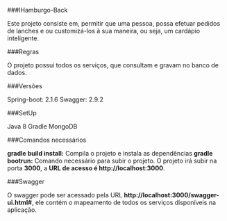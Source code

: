 ###IHamburgo-Back

Este projeto consiste em, permitir que uma pessoa, possa efetuar pedidos de lanches e ou customizá-los à sua maneira, ou seja, um cardápio inteligente.

###Regras

O projeto possui todos os serviços, que consultam e gravam no banco de dados.

###Versões

Spring-boot: 2.1.6
Swagger: 2.9.2

###SetUp

Java 8
Gradle
MongoDB

###Comandos necessários

**gradle build install:** Compila o projeto e instala as dependências
**gradle bootrun:** Comando necessário para subir o projeto. O projeto irá subir na porta **3000**, a **URL de acesso é http://localhost:3000**.

###Swagger

O swagger pode ser acessado pela URL **http://localhost:3000/swagger-ui.html#**, ele contém o mapeamento de todos os serviços disponíveis na aplicação.